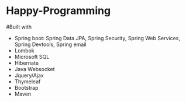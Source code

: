 # Happy-Programming

#Built with
+ Spring boot: Spring Data JPA, Spring Security, Spring Web Services, Spring Devtools, Spring email
+ Lombok
+ Microsoft SQL
+ Hibernate
+ Java Websocket
+ Jquery/Ajax
+ Thymeleaf
+ Bootstrap
+ Maven
